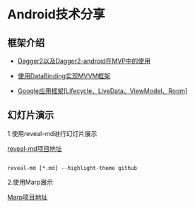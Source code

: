 # Android技术分享

## 框架介绍

- [Dagger2以及Dagger2-android在MVP中的使用](https://github.com/xuexiangjys/MyMVP)

- [使用DataBinding实现MVVM框架](https://github.com/xuexiangjys/MyMVVM)

- [Google应用框架[Lifecycle、LiveData、ViewModel、Room]](https://github.com/xuexiangjys/GoogleComponentsDemo)


## 幻灯片演示

1.使用reveal-md进行幻灯片展示

[reveal-md项目地址](https://github.com/webpro/reveal-md)

```

reveal-md [*.md] --highlight-theme github

```

2.使用Marp展示

[Marp项目地址](https://github.com/yhatt/marp)
